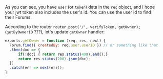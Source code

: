 As you can see, you have `user` (or `token`) data in the `req` object, and I hope your jwt token also includes the user's id. You can use the user id to find their Forums.

According to the router `router.post('/', verifyToken, getOwner);` (`getByOwnerID` ???), let's update `getOwner` handler:

```js
exports.getOwner = function (req, res, next) {
  Forum.find({ createdBy: req.user.userID }) // or something like that
  .then(doc => {
      if(!doc) { return res.status(400).end();}
      return res.status(200).json(doc);
  })
  .catch(err => next(err));
}
```
